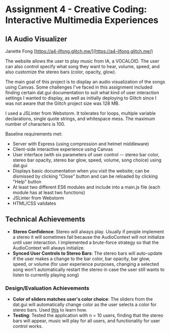 Assignment 4 - Creative Coding: Interactive Multimedia Experiences
===

## IA Audio Visualizer

Janette Fong [https://a4-jlfong.glitch.me/](https://a4-jlfong.glitch.me/)

The website allows the user to play music from IA, a VOCALOID.  The user can also control specify what song they want to hear, volume, speed, and also customize the stereo bars (color, opacity, glow).

The main goal of this project is to display an audio visualization of the songs using Canvas.  Some challenges I've faced in this assignment included finding certain dat.gui documentation to suit 
what kind of user interaction settings I wanted to display, as well as initially deploying to Glitch since I was not aware that the Glitch project size was 128 MB.

I used a JSLinter from Webstorm.  It tolerates for loops, multiple variable declarations, single quote strings, and whitespace mess.  The maximum number of characters is 100.

Baseline requirements met:
- Server with Express (using compression and helmet middleware)
- Client-side interactive experience using Canvas
- User interface (with six parameters of user control -- stereo bar color, stereo bar opacity, stereo bar glow, speed, volume, song choice) using dat.gui
- Displays basic documentation when you visit the website; can be dismissed by clicking "Close" button and can be reloaded by clicking "Help" button
- At least two different ES6 modules and include into a main.js file (each module has at least two functions)
- JSLinter from Webstorm
- HTML/CSS validates

## Technical Achievements
- **Stereo Confidence**: Stereo will always play.  Usually if people implement a stereo it will sometimes fail because the AudioContext will not initialize until user interaction.  I implemented a brute-force strategy so that the AudioContext will always initialize.
- **Synced User Controls to Stereo Bars**: The stereo bars will auto-update if the user makes a change to the bar color, bar opacity, bar glow, speed, or volume (for user experience purposes, changing a selected song won't automatically restart the stereo in case the user still wants to listen to currently playing song) 

### Design/Evaluation Achievements
- **Color of sliders matches user's color choice**: The sliders from the dat.gui will automatically change color as the user selects a color for stereo bars.  Used [this](https://gist.github.com/tzi/2953155) to learn how.
- **Testing**: Tested the application with n = 10 users, finding that the stereo bars will appear, music will play for all users, and functionality for user control works.
